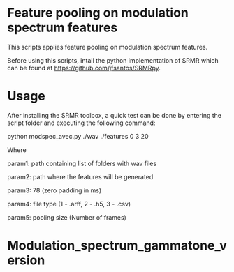 # Feature pooling on modulation spectrum features

This scripts applies feature pooling on modulation spectrum features. 

Before using this scripts, intall the python implementation of SRMR which can be found at https://github.com/jfsantos/SRMRpy.

# Usage

After installing the SRMR toolbox, a quick test can be done by entering the script folder and executing the following command:

python modspec_avec.py ./wav ./features 0 3 20


Where

param1: path containing list of folders with wav files

param2: path where the features will be generated

param3: 78 (zero padding in ms)

param4: file type (1 - .arff, 2 - .h5, 3 - .csv)

param5: pooling size (Number of frames)
# Modulation_spectrum_gammatone_version
